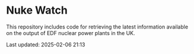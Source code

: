 # Nuke Watch

This repository includes code for retrieving the latest information available on the output of EDF nuclear power plants in the UK.

Last updated: 2025-02-06 21:13